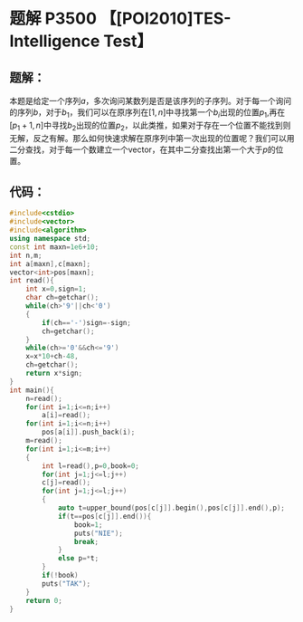 # 题解 P3500 【[POI2010]TES-Intelligence Test】

## 题解：

本题是给定一个序列$a$，多次询问某数列是否是该序列的子序列。对于每一个询问的序列$b$，对于$b_1$，我们可以在原序列在$[1,n]$中寻找第一个$b_i$出现的位置$p_1$,再在$[p_1+1,n]$中寻找$b_2$出现的位置$p_2$，以此类推，如果对于存在一个位置不能找到则无解，反之有解。那么如何快速求解在原序列中第一次出现的位置呢？我们可以用二分查找，对于每一个数建立一个vector，在其中二分查找出第一个大于$p$的位置。

## 代码：
```cpp
#include<cstdio>
#include<vector>
#include<algorithm>
using namespace std;
const int maxn=1e6+10;
int n,m;
int a[maxn],c[maxn];
vector<int>pos[maxn];
int read(){
	int x=0,sign=1;
	char ch=getchar();
	while(ch>'9'||ch<'0')
	{
		if(ch=='-')sign=-sign;
		ch=getchar();
	}
	while(ch>='0'&&ch<='9')
	x=x*10+ch-48,
	ch=getchar();
	return x*sign;
}
int main(){
	n=read();
	for(int i=1;i<=n;i++)
		a[i]=read();
	for(int i=1;i<=n;i++)
		pos[a[i]].push_back(i);
	m=read();
	for(int i=1;i<=m;i++)
	{
		int l=read(),p=0,book=0;
		for(int j=1;j<=l;j++)
		c[j]=read();
		for(int j=1;j<=l;j++)
		{
			auto t=upper_bound(pos[c[j]].begin(),pos[c[j]].end(),p);
			if(t==pos[c[j]].end()){
				book=1;
				puts("NIE");
				break;
			}
			else p=*t;
		}
		if(!book)
		puts("TAK");
	}
	return 0;
}
```


